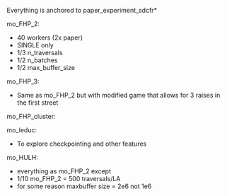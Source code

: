 Everything is anchored to paper_experiment_sdcfr*

mo_FHP_2: 
- 40 workers (2x paper)
- SINGLE only
- 1/3 n_traversals
- 1/2 n_batches
- 1/2 max_buffer_size

mo_FHP_3:
- Same as mo_FHP_2 but with modified game that allows for 3 raises in the first street

mo_FHP_cluster:

mo_leduc:
- To explore checkpointing and other features

mo_HULH:
- everything as mo_FHP_2 except
- 1/10 mo_FHP_2 = 500 traversals/LA
- for some reason maxbuffer size = 2e6 not 1e6


